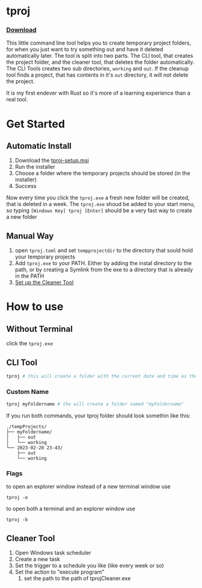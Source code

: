 # tproj

### [Download](https://github.com/gertminov/tproj/releases/latest)

This little command line tool helps you to create temporary project folders, for
when you just want to try something out and have it deleted automatically later.
The tool is split into two parts. The CLI tool, that creates the project folder,
and the cleaner tool, that deletes the folder automatically.
The CLI Tools creates two sub directories, `working` and `out`.
If the cleanup tool finds a project, that has contents in it's `out` directory,
it will not delete the project.

It is my first endever with Rust so it's more of a learning experience than a
real tool.

# Get Started

## Automatic Install

1. Download the [tproj-setup.msi](https://github.com/gertminov/tproj/releases/latest)
2. Run the installer
3. Choose a folder where the temporary projects should be stored (in the installer)
4. Success

Now every time you click the `tproj.exe` a fresh new folder will be created, that is deleted in a week.
The `tproj.exe` shoud be added to your start menu, so typing `[Windows Key] tproj [Enter]` should be a very fast way to create a new folder

## Manual Way

1. open `tproj.toml` and set `tempprojectdir` to the directory that sould hold your temporary projects
2. Add `tproj.exe` to your PATH. Either by adding the instal directory to the path,
or by creating a Symlink from the exe to a directory that is already in the PATH
3. [Set up the Cleaner Tool](#cleaner-tool)

# How to use

## Without Terminal

click the `tproj.exe`

## CLI Tool

```sh
tproj # this will create a folder with the current date and time as the name
```

### Custom Name

```sh
tproj myFoldername # the will create a folder named "myFoldername"
```

If you run both commands, your tproj folder should look somethin like this:

```
./tempProjects/
├── myFoldername/
│   ├── out
│   └── working
└── 2023-02-28 23-43/
    ├── out
    └── working
```

### Flags

to open an explorer window instead of a new terminal window use
 ```pwsh
 tproj -e
 ```
 
 to open both a terminal and an explorer window use
 
 ```pwsh
 tproj -b
 ```

## Cleaner Tool
1. Open Windows task scheduler
2. Create a new task
3. Set the trigger to a schedule you like (like every week or so)
4. Set the action to "execute program" 
      1. set the path to the path of tprojCleaner.exe
